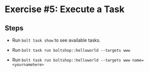 # Exercise #5: Execute a Task

## Steps

  - Run `bolt task show` to see available tasks.

  - Run `bolt task run boltshop::helloworld --targets www`

  - Run `bolt task run boltshop::helloworld --targets www name=<yournamehere>`
